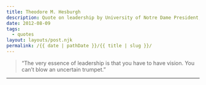 ```yaml
---
title: Theodore M. Hesburgh
description: Quote on leadership by University of Notre Dame President, Theodore M. Hesburgh.
date: 2012-08-09
tags: 
  - quotes
layout: layouts/post.njk
permalink: /{{ date | pathDate }}/{{ title | slug }}/
---
```


> “The very essence of leadership is that you have to have vision. You can’t blow an uncertain trumpet.”

---
